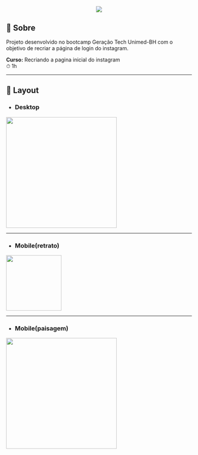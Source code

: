 <h1 align="center">
    <img src="https://ik.imagekit.io/dfnyrlf8n/Banners/banner-pagina-instagram_zxU123MPP.png?ik-sdk-version=javascript-1.4.3&updatedAt=1654104008693" >
</h1>

## 📑 Sobre
Projeto desenvolvido no bootcamp Geração Tech Unimed-BH com o objetivo de recriar a página de login do instagram.

**Curso:** Recriando a pagina inicial do instagram <br>
⏱ 1h
<hr>

## 📱 Layout 
 * ### Desktop
 <img src="https://ik.imagekit.io/dfnyrlf8n/Designer_web/insta-desks_8MbML6mhU.png?ik-sdk-version=javascript-1.4.3&updatedAt=1654104505145" width='300px'>

<hr>

 * ### Mobile(retrato)
 <img src='https://ik.imagekit.io/dfnyrlf8n/Designer_web/insta-mobile_6vMaxn1Pb.png?ik-sdk-version=javascript-1.4.3&updatedAt=1654104505104' width='150px'>

 <hr>

 * ### Mobile(paisagem)
 <img src='https://ik.imagekit.io/dfnyrlf8n/Designer_web/insta-mobile-paisagem_gQDD65UB6.png?ik-sdk-version=javascript-1.4.3&updatedAt=1654104506269' width='300px'>